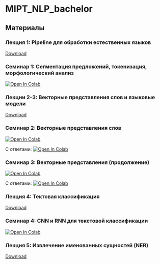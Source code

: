 # MIPT_NLP_bachelor

## Материалы
### Лекция 1: Pipeline для обработки естественных языков
[Download](https://github.com/Shnurre/MIPT_NLP_bachelor/raw/master/NLP_pipeline.pptx)

### Семинар 1: Сегментация предложений, токенизация, морфологический анализ
[![Open In Colab](https://colab.research.google.com/assets/colab-badge.svg)](https://colab.research.google.com/drive/1IPRWj0gPa6gyfFAkwU6pjBGrdxkdso2D)

### Лекции 2-3: Векторные представления слов и языковые модели
[Download](https://github.com/Shnurre/MIPT_NLP_bachelor/raw/master/NLP_embeddings_lm.pptx)

### Семинар 2: Векторные представления слов
[![Open In Colab](https://colab.research.google.com/assets/colab-badge.svg)](https://colab.research.google.com/drive/1toknzsLSPhcp0wsvh9gV16WRuLtqeJn1)

С ответами:
[![Open In Colab](https://colab.research.google.com/assets/colab-badge.svg)](https://colab.research.google.com/drive/1ELZP1Y9rmXgVEPLq4nDavVE_1jK0f49s)

### Семинар 3: Векторные представления (продолжение)
[![Open In Colab](https://colab.research.google.com/assets/colab-badge.svg)](https://colab.research.google.com/drive/1qbuYf1aXxXfsxUSGGHXwMmtFA7Z274Gw)

С ответами:
[![Open In Colab](https://colab.research.google.com/assets/colab-badge.svg)](https://colab.research.google.com/drive/15yzSe296l5wDHx7W31VB9VrCgF-TUW6O)

### Лекция 4: Тектовая классификация
[Download](https://github.com/Shnurre/MIPT_NLP_bachelor/raw/master/NLP_text_classification.ipynb)

### Семинар 4: CNN и RNN для текстовой классификации
[![Open In Colab](https://colab.research.google.com/assets/colab-badge.svg)](https://colab.research.google.com/drive/1woA9rMcNHbf6wHOEvRrxrRIYgbPAYcwP)


### Лекция 5: Извлечение именованных сущностей (NER)
[Download](https://github.com/Shnurre/MIPT_NLP_bachelor/blob/master/NER_rus_new.pptx)
